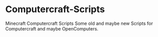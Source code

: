 # Computercraft-Scripts
Minecraft Computercraft Scripts
Some old and maybe new Scripts for Computercraft and maybe OpenComputers.